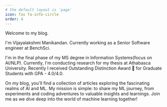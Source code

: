 ```yaml
---
# the default layout is 'page'
icon: fas fa-info-circle
order: 4
---
```


Welcome to my blog.

I'm Vijayalakshmi Manikandan. Currently working as a Senior Software engineer at BenchSci. 

I'm in the final phase of my MS degree in Information Systems(focus on AI/NLP). Currently, I'm conducting research for my thesis at Athabasca University. 
Recently I received Outstanding Distinction Award 🏅 for Graduate Students with GPA - 4.0/4.0. 

On my blog, you'll find a collection of articles exploring the fascinating realms of AI and ML. My mission is simple: to share my ML journey, from experiments and coding adventures to valuable insights and learnings. Join me as we dive deep into the world of machine learning together!
